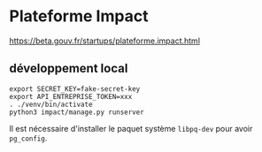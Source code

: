 # Plateforme Impact

https://beta.gouv.fr/startups/plateforme.impact.html


## développement local


```
export SECRET_KEY=fake-secret-key
export API_ENTREPRISE_TOKEN=xxx
. ./venv/bin/activate
python3 impact/manage.py runserver
```


Il est nécessaire d'installer le paquet système `libpq-dev` pour avoir `pg_config`.